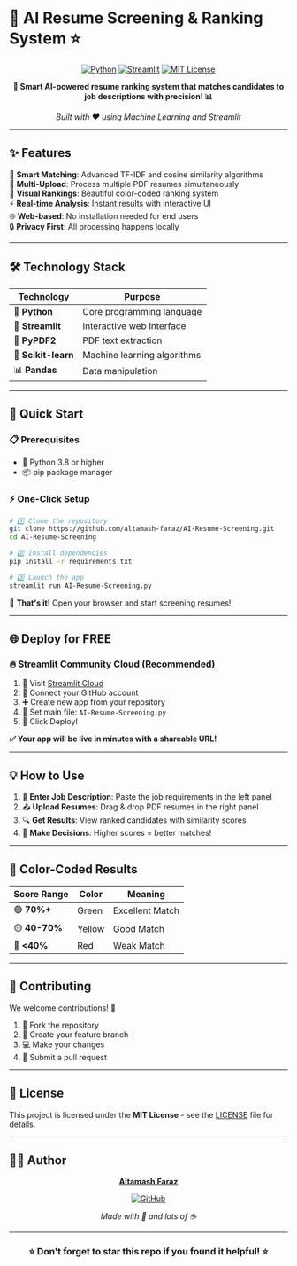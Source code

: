 # 🤖 AI Resume Screening & Ranking System ⭐

<div align="center">

[![Python](https://img.shields.io/badge/Python-3.8+-blue.svg)](https://python.org)
[![Streamlit](https://img.shields.io/badge/Streamlit-1.0+-red.svg)](https://streamlit.io)
[![MIT License](https://img.shields.io/badge/License-MIT-green.svg)](LICENSE)

**🚀 Smart AI-powered resume ranking system that matches candidates to job descriptions with precision! 📊**

_Built with ❤️ using Machine Learning and Streamlit_

</div>

---

## ✨ Features

🎯 **Smart Matching**: Advanced TF-IDF and cosine similarity algorithms  
📁 **Multi-Upload**: Process multiple PDF resumes simultaneously  
🎨 **Visual Rankings**: Beautiful color-coded ranking system  
⚡ **Real-time Analysis**: Instant results with interactive UI  
🌐 **Web-based**: No installation needed for end users  
🔒 **Privacy First**: All processing happens locally

---

## 🛠️ Technology Stack

| Technology          | Purpose                     |
| ------------------- | --------------------------- |
| 🐍 **Python**       | Core programming language   |
| 🎨 **Streamlit**    | Interactive web interface   |
| 📄 **PyPDF2**       | PDF text extraction         |
| 🧠 **Scikit-learn** | Machine learning algorithms |
| 📊 **Pandas**       | Data manipulation           |

---

## 🚀 Quick Start

### 📋 Prerequisites

- 🐍 Python 3.8 or higher
- 📦 pip package manager

### ⚡ One-Click Setup

```bash
# 1️⃣ Clone the repository
git clone https://github.com/altamash-faraz/AI-Resume-Screening.git
cd AI-Resume-Screening

# 2️⃣ Install dependencies
pip install -r requirements.txt

# 3️⃣ Launch the app
streamlit run AI-Resume-Screening.py
```

🎉 **That's it!** Open your browser and start screening resumes!

---

## 🌐 Deploy for FREE

### 🔥 Streamlit Community Cloud (Recommended)

1. 🌟 Visit [Streamlit Cloud](https://streamlit.io/cloud)
2. 🔗 Connect your GitHub account
3. ➕ Create new app from your repository
4. 📝 Set main file: `AI-Resume-Screening.py`
5. 🚀 Click Deploy!

**✅ Your app will be live in minutes with a shareable URL!**

---

## 💡 How to Use

1. 📝 **Enter Job Description**: Paste the job requirements in the left panel
2. 📤 **Upload Resumes**: Drag & drop PDF resumes in the right panel
3. 🔍 **Get Results**: View ranked candidates with similarity scores
4. 🎯 **Make Decisions**: Higher scores = better matches!

---

## 🎨 Color-Coded Results

| Score Range   | Color  | Meaning         |
| ------------- | ------ | --------------- |
| 🟢 **70%+**   | Green  | Excellent Match |
| 🟡 **40-70%** | Yellow | Good Match      |
| 🔴 **<40%**   | Red    | Weak Match      |

---

## 🤝 Contributing

We welcome contributions! 🎉

1. 🍴 Fork the repository
2. 🌟 Create your feature branch
3. 💻 Make your changes
4. 🔄 Submit a pull request

---

## 📄 License

This project is licensed under the **MIT License** - see the [LICENSE](LICENSE) file for details.

---

## 👨‍💻 Author

<div align="center">

**[Altamash Faraz](https://github.com/altamash-faraz)**

[![GitHub](https://img.shields.io/badge/GitHub-altamash--faraz-black?logo=github)](https://github.com/altamash-faraz)

_Made with 💙 and lots of ☕_

</div>

---

<div align="center">

### ⭐ Don't forget to star this repo if you found it helpful! ⭐

</div>
